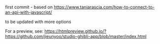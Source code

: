 first commit - based on https://www.taniarascia.com/how-to-connect-to-an-api-with-javascript/

to be updated with more options

For a preview, see:
https://htmlpreview.github.io/?https://github.com/jieunyoo/studio-ghibli-app/blob/master/index.html

